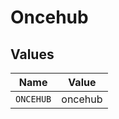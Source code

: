 # Oncehub


## Values

| Name      | Value     |
| --------- | --------- |
| `ONCEHUB` | oncehub   |
